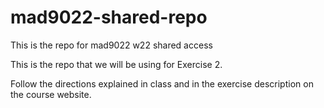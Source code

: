 # mad9022-shared-repo
This is the repo for mad9022 w22 shared access

This is the repo that we will be using for Exercise 2.

Follow the directions explained in class and in the exercise description on the course website.
